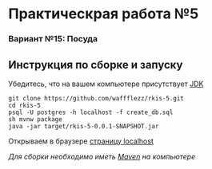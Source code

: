 # Практическрая работа №5
### Вариант №15: Посуда

## Инструкция по сборке и запуску
Убедитесь, что на вашем компьютере присутствует [JDK](https://www.oracle.com/java/technologies/downloads/#jdk17-windows)

```
git clone https://github.com/waffflezz/rkis-5.git
cd rkis-5
psql -U postgres -h localhost -f create_db.sql
sh mvnw package
java -jar target/rkis-5-0.0.1-SNAPSHOT.jar
```

Открываем в браузере [страницу localhost](http://127.0.0.1:8080)

_Для сборки необходимо иметь [Maven](https://maven.apache.org/download.cgi) на компьютере_
